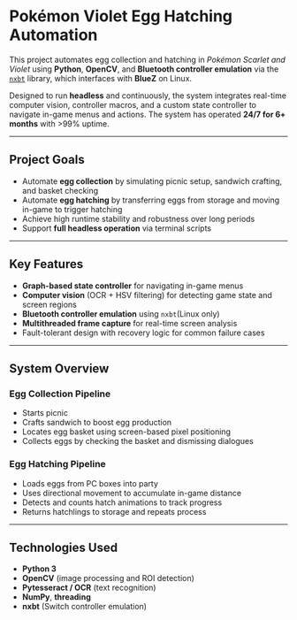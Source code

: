 # Pokémon Violet Egg Hatching Automation

This project automates egg collection and hatching in *Pokémon Scarlet and Violet* using **Python**, **OpenCV**, and **Bluetooth controller emulation** via the [`nxbt`](https://github.com/Brikwerk/nxbt) library, which interfaces with **BlueZ** on Linux.

Designed to run **headless** and continuously, the system integrates real-time computer vision, controller macros, and a custom state controller to navigate in-game menus and actions. The system has operated **24/7 for 6+ months** with >99% uptime.

---

## Project Goals

- Automate **egg collection** by simulating picnic setup, sandwich crafting, and basket checking
- Automate **egg hatching** by transferring eggs from storage and moving in-game to trigger hatching
- Achieve high runtime stability and robustness over long periods
- Support **full headless operation** via terminal scripts

---

## Key Features

- **Graph-based state controller** for navigating in-game menus
- **Computer vision** (OCR + HSV filtering) for detecting game state and screen regions
- **Bluetooth controller emulation** using `nxbt`(Linux only)
- **Multithreaded frame capture** for real-time screen analysis
- Fault-tolerant design with recovery logic for common failure cases

---

## System Overview

### Egg Collection Pipeline
- Starts picnic
- Crafts sandwich to boost egg production
- Locates egg basket using screen-based pixel positioning
- Collects eggs by checking the basket and dismissing dialogues

### Egg Hatching Pipeline
- Loads eggs from PC boxes into party
- Uses directional movement to accumulate in-game distance
- Detects and counts hatch animations to track progress
- Returns hatchlings to storage and repeats process

---

## Technologies Used

- **Python 3**
- **OpenCV** (image processing and ROI detection)
- **Pytesseract / OCR** (text recognition)
- **NumPy**, **threading**
- **nxbt** (Switch controller emulation)
